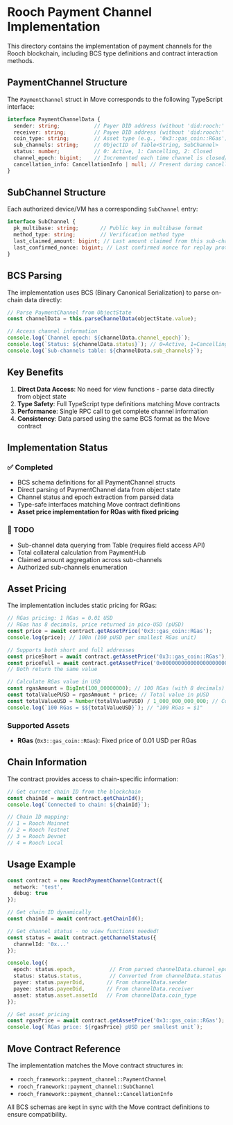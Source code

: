 # Rooch Payment Channel Implementation

This directory contains the implementation of payment channels for the Rooch blockchain, including BCS type definitions and contract interaction methods.

## PaymentChannel Structure

The `PaymentChannel` struct in Move corresponds to the following TypeScript interface:

```typescript
interface PaymentChannelData {
  sender: string;           // Payer DID address (without 'did:rooch:' prefix)
  receiver: string;         // Payee DID address (without 'did:rooch:' prefix)
  coin_type: string;        // Asset type (e.g., '0x3::gas_coin::RGas')
  sub_channels: string;     // ObjectID of Table<String, SubChannel>
  status: number;           // 0: Active, 1: Cancelling, 2: Closed
  channel_epoch: bigint;    // Incremented each time channel is closed/reopened
  cancellation_info: CancellationInfo | null; // Present during cancellation process
}
```

## SubChannel Structure

Each authorized device/VM has a corresponding `SubChannel` entry:

```typescript
interface SubChannel {
  pk_multibase: string;       // Public key in multibase format
  method_type: string;        // Verification method type
  last_claimed_amount: bigint; // Last amount claimed from this sub-channel
  last_confirmed_nonce: bigint; // Last confirmed nonce for replay protection
}
```

## BCS Parsing

The implementation uses BCS (Binary Canonical Serialization) to parse on-chain data directly:

```typescript
// Parse PaymentChannel from ObjectState
const channelData = this.parseChannelData(objectState.value);

// Access channel information
console.log(`Channel epoch: ${channelData.channel_epoch}`);
console.log(`Status: ${channelData.status}`); // 0=Active, 1=Cancelling, 2=Closed
console.log(`Sub-channels table: ${channelData.sub_channels}`);
```

## Key Benefits

1. **Direct Data Access**: No need for view functions - parse data directly from object state
2. **Type Safety**: Full TypeScript type definitions matching Move contracts
3. **Performance**: Single RPC call to get complete channel information
4. **Consistency**: Data parsed using the same BCS format as the Move contract

## Implementation Status

### ✅ Completed
- BCS schema definitions for all PaymentChannel structs
- Direct parsing of PaymentChannel data from object state
- Channel status and epoch extraction from parsed data
- Type-safe interfaces matching Move contract definitions
- **Asset price implementation for RGas with fixed pricing**

### 🚧 TODO
- Sub-channel data querying from Table (requires field access API)
- Total collateral calculation from PaymentHub
- Claimed amount aggregation across sub-channels
- Authorized sub-channels enumeration

## Asset Pricing

The implementation includes static pricing for RGas:

```typescript
// RGas pricing: 1 RGas = 0.01 USD
// RGas has 8 decimals, price returned in pico-USD (pUSD)
const price = await contract.getAssetPrice('0x3::gas_coin::RGas');
console.log(price); // 100n (100 pUSD per smallest RGas unit)

// Supports both short and full addresses
const priceShort = await contract.getAssetPrice('0x3::gas_coin::RGas');
const priceFull = await contract.getAssetPrice('0x0000000000000000000000000000000000000000000000000000000000000003::gas_coin::RGas');
// Both return the same value

// Calculate RGas value in USD
const rgasAmount = BigInt(100_00000000); // 100 RGas (with 8 decimals)
const totalValuePUSD = rgasAmount * price; // Total value in pUSD
const totalValueUSD = Number(totalValuePUSD) / 1_000_000_000_000; // Convert to USD
console.log(`100 RGas = $${totalValueUSD}`); // "100 RGas = $1"
```

### Supported Assets
- **RGas** (`0x3::gas_coin::RGas`): Fixed price of 0.01 USD per RGas

## Chain Information

The contract provides access to chain-specific information:

```typescript
// Get current chain ID from the blockchain
const chainId = await contract.getChainId();
console.log(`Connected to chain: ${chainId}`);

// Chain ID mapping:
// 1 = Rooch Mainnet
// 2 = Rooch Testnet  
// 3 = Rooch Devnet
// 4 = Rooch Local
```

## Usage Example

```typescript
const contract = new RoochPaymentChannelContract({
  network: 'test',
  debug: true
});

// Get chain ID dynamically
const chainId = await contract.getChainId();

// Get channel status - no view functions needed!
const status = await contract.getChannelStatus({ 
  channelId: '0x...' 
});

console.log({
  epoch: status.epoch,           // From parsed channelData.channel_epoch
  status: status.status,         // Converted from channelData.status
  payer: status.payerDid,       // From channelData.sender
  payee: status.payeeDid,       // From channelData.receiver
  asset: status.asset.assetId   // From channelData.coin_type
});

// Get asset pricing
const rgasPrice = await contract.getAssetPrice('0x3::gas_coin::RGas');
console.log(`RGas price: ${rgasPrice} pUSD per smallest unit`);
```

## Move Contract Reference

The implementation matches the Move contract structures in:
- `rooch_framework::payment_channel::PaymentChannel`
- `rooch_framework::payment_channel::SubChannel` 
- `rooch_framework::payment_channel::CancellationInfo`

All BCS schemas are kept in sync with the Move contract definitions to ensure compatibility. 